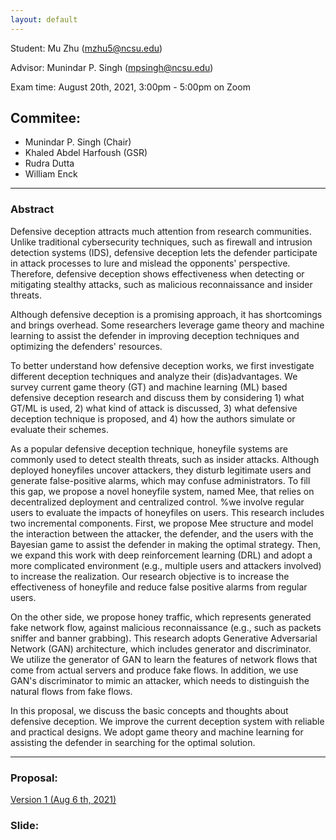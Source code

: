 ```yaml
---
layout: default
---
```


Student: Mu Zhu (mzhu5@ncsu.edu)

Advisor: Munindar P. Singh (mpsingh@ncsu.edu)

Exam time: August 20th, 2021, 3:00pm - 5:00pm on Zoom

## Commitee:
- Munindar P. Singh (Chair)
- Khaled Abdel Harfoush (GSR)
- Rudra Dutta
- William Enck

<hr />

### Abstract

Defensive deception attracts much attention from research communities. Unlike traditional cybersecurity techniques, such as firewall and intrusion detection systems (IDS), defensive deception lets the defender participate in attack processes to lure and mislead the opponents' perspective. Therefore, defensive deception shows effectiveness when detecting or mitigating stealthy attacks, such as malicious reconnaissance and insider threats.

Although defensive deception is a promising approach, it has shortcomings and brings overhead. Some researchers leverage game theory and machine learning to assist the defender in improving deception techniques and optimizing the defenders' resources. 

To better understand how defensive deception works, we first investigate different deception techniques and analyze their (dis)advantages. We survey current game theory (GT) and machine learning (ML) based defensive deception research and discuss them by considering 1) what GT/ML is used, 2) what kind of attack is discussed, 3) what defensive deception technique is proposed, and 4) how the authors simulate or evaluate their schemes.

As a popular defensive deception technique, honeyfile systems are commonly used to detect stealth threats, such as insider attacks. Although deployed honeyfiles uncover attackers, they disturb legitimate users and generate false-positive alarms, which may confuse administrators. To fill this gap, we propose a novel honeyfile system, named Mee, that relies on decentralized deployment and centralized control. 
%we involve regular users to evaluate the impacts of honeyfiles on users. 
This research includes two incremental components. First, we propose Mee structure and model the interaction between the attacker, the defender, and the users with the Bayesian game to assist the defender in making the optimal strategy. 
Then, we expand this work with deep reinforcement learning (DRL) and adopt a more complicated environment (e.g., multiple users and attackers involved) to increase the realization.
Our research objective is to increase the effectiveness of honeyfile and reduce false positive alarms from regular users.

On the other side, we propose honey traffic, which represents generated fake network flow, against malicious reconnaissance (e.g., such as packets sniffer and banner grabbing). This research adopts Generative Adversarial Network (GAN) architecture, which includes generator and discriminator. We utilize the generator of GAN to learn the features of network flows that come from actual servers and produce fake flows. In addition, we use GAN's discriminator to mimic an attacker, which needs to distinguish the natural flows from fake flows. 

In this proposal, we discuss the basic concepts and thoughts about defensive deception. We improve the current deception system with reliable and practical designs. We adopt game theory and machine learning for assisting the defender in searching for the optimal solution.

<hr />

### Proposal:

[Version 1 (Aug 6 th, 2021)](./oral_proposal/first_version.pdf)

### Slide:

